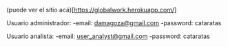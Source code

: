 (puede ver el sitio acá)[https://globalwork.herokuapp.com/]

Usuario administrador: 
  -email: damagoza@gmail.com
  -password: cataratas

Usuario analista: 
  -email: user_analyst@gmail.com
  -password: cataratas